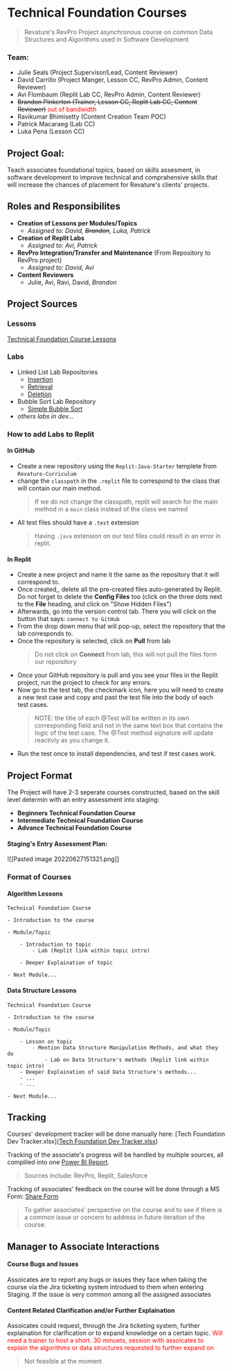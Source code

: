 # Technical Foundation Courses
> Revature's RevPro Project asynchronous course on common Data Structures and Algorithms used in Software Development
### Team:
- Julie Seals (Project Supervisor/Lead, Content Reviewer)
- David Carrillo (Project Manger, Lesson CC, RevPro Admin, Content Reviewer)
- Avi Flombaum (Replit Lab CC, RevPro Admin, Content Reviewer)
- ~~Brandon Pinkerton  (Trainer, Lesson CC, Replit Lab CC, Content Reviewer)~~ <span style="color:red">out of bandwidth</span>
- Ravikumar Bhimisetty (Content Creation Team POC)
- Patrick Macaraeg (Lab CC)
- Luka Pena (Lesson CC)

## Project Goal:
Teach associates foundational topics, based on skills assesment, in software development to improve technical and comprahensive skills that will increase the chances of placement for Revature's clients' projects. 

## Roles and Responsibilites
- **Creation of Lessons per Modules/Topics**
	- *Assigned to: David, ~~Brandon~~, Luka, Patrick*
- **Creation of Replit Labs**
	- *Assigned to: Avi, Patrick*
- **RevPro Integration/Transfer and Maintenance** (From Repository to RevPro project)
	- *Assigned to: David, Avi*
- **Content Reviewers**
	- Julie, Avi, Ravi, David, *Brandon*

## Project Sources
### Lessons
[Technical Foundation Course Lessons](https://github.com/revature-curriculum/primers-foundations) 
### Labs
- Linked List Lab Repositories
	- [Insertion](https://github.com/revature-curriculum/linked-list-insertion-lab-java)
	- [Retrieval](https://github.com/revature-curriculum/linked-list-retrieval-lab-java)
	- [Deletion](https://github.com/revature-curriculum/linked-list-deletion-lab)
- Bubble Sort Lab Repository
	- [Simple Bubble Sort](https://github.com/revature-curriculum/linked-list-deletion-lab)
- *others labs in dev...*
### How to add Labs to Replit
#### In GitHub
- Create a new repository using the `Replit-Java-Starter` templete from `Revature-Curriculum`
- change the `classpath` in the `.replit` file to correspond to the class that will contain our main method.
  >If we do not change the classpath, replit will search for the main method in a `main` class instead of the class we named
- All test files should have a `.test` extension
  >Having `.java` extension on our test files could result in an error in replit. 
#### In Replit 
- Create a new project and name it the same as the repository that it will correspond to.
- Once created,, delete all the pre-created files auto-generated by Replit. Do not forget to delete the **Config Files** too (click on the three dots next to the **File** heading, and click on "Show Hidden Files")
- Afterwards, go into the version control tab. There you will click on the button that says: `connect to GitHub`
- From the drop down menu that will pop-up, select the repository that the lab corresponds to.
- Once the repository is selected, click on **Pull** from lab
  >Do not click on **Connect** from lab, this will not pull the files form our repoisitory
- Once your GitHub repository is pull and you see your files in the Replit project, run the project to check for any errors.
- Now go to the test tab, the checkmark icon, here you will need to create a new test case and copy and past the test file into the body of each test cases. 
  >NOTE: the title of each @Test will be written in its own corresponding field and not in the same text box that contains the logic of the test case. The @Test method signature will update reactivly as you change it.
- Run the test once to install dependencies, and test if test cases work. 
## Project Format
The Project will have 2-3 seperate courses constructed, based on the skill level determin with an entry assessment into staging:
- **Beginners Technical Foundation Course**
- **Intermediate Technical Foundation Course**
- **Advance Technical Foundation Course**

#### Staging's Entry Assessment Plan:
![[Pasted image 20220627151321.png]]

### Format of Courses
#### Algorithm Lessons
```
Technical Foundation Course

- Introduction to the course

- Module/Topic
  
	- Introduction to topic
		- Lab (Replit link within topic intro)
		  
	- Deeper Explaination of topic
	  
- Next Module...
```
#### Data Structure Lessons
```
Technical Foundation Course

- Introduction to the course

- Module/Topic
  
	- Lesson on topic
		- Mention Data Structure Manipulation Methods, and what they do
			- Lab on Data Structure's methods (Replit link within topic intro)
	- Deeper Explaination of said Data Structure's methods...
	- ...
	- ...
	  
- Next Module...
```

## Tracking
Courses' development tracker will be done manually here: [Tech Foundation Dev Tracker.xlsx]([Tech Foundation Dev Tracker.xlsx](https://revature0.sharepoint.com/:x:/s/Products/post-training/Ef_zKNr43DFOtHunVQRd9scBSXzJjyTC6A-h2Cs7vmNsuA?e=7JfdVY))

Tracking of the associate's progress will be handled by multiple sources, all compliled into one [Power BI Report](https://app.powerbi.com/groups/me/reports/b6159da8-78c9-4260-bc94-e34277cdb751/ReportSection?ctid=6b63e28a-a8f9-47b5-aa40-97e231215164).
> Sources include: RevPro, Replit, Salesforce

Tracking of associates' feedback on the course will be done through a MS Form: [Share Form](https://forms.office.com/Pages/ResponsePage.aspx?id=iuJja_motUeqQJfiMSFRZAYwJWleUkJLno0z5ioTLXdUNUVHOVJNR1lPWVMwOENRRzI0WkEzTDIwTy4u)
> To gather associates' perspective on the course and to see if there is a common issue or concern to address in future iteration of the course.

## Manager to Associate Interactions
#### Course Bugs and Issues
Assoicates are to report any bugs or issues they face when taking the course via the Jira ticketing system introdued to them when entering Staging.
If the issue is very common among all the assigned associates

#### Content Related Clarification and/or Further Explaination
Assoicates could request, through the Jira ticketing system, further explaination for clarification or to expand knowledge on a certain topic.
<span style= "color: red">Will need a trainer to host a short. 30 minuets, session with assoicates to explain the algorithms or data structures requested to further expand on</span>
> Not feasible at the moment


